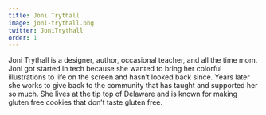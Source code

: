 ```yaml
---
title: Joni Trythall
image: joni-trythall.png
twitter: JoniTrythall
order: 1
---
```


Joni Trythall is a designer, author, occasional teacher, and all the time mom. Joni got started in tech because she wanted to bring her colorful illustrations to life on the screen and hasn’t looked back since. Years later she works to give back to the community that has taught and supported her so much. She lives at the tip top of Delaware and is known for making gluten free cookies that don’t taste gluten free. 